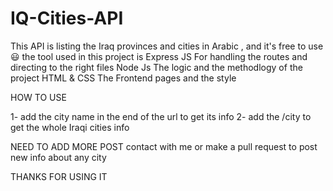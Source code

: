 # IQ-Cities-API
This API is listing the Iraq provinces and cities in Arabic , and it's free to use 😃 
the tool used in this project is 
Express JS 
  For handling the routes and directing to the right files
Node Js 
  The logic and the methodlogy of the project 
HTML &  CSS
  The Frontend pages and the style
  
  
  
  
HOW TO USE 

1- add the city name in the end of the url to get its info 
2- add the /city to get the whole Iraqi cities info 


NEED TO ADD MORE POST 
   contact with me or make a pull request to post new info about any city
   
 
 THANKS FOR USING IT
